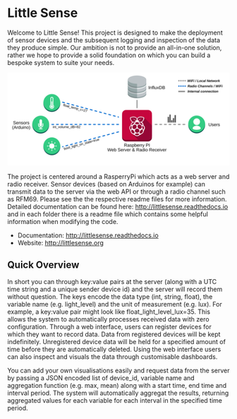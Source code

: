 # Little Sense
Welcome to Little Sense! This project is designed to make the deployment of sensor devices and the subsequent logging and inspection of the data they produce simple. Our ambition is not to provide an all-in-one solution, rather we hope to provide a solid foundation on which you can build a bespoke system to suite your needs. 

![System Overview](docs/img/architecture.svg)

The project is centered around a RasperryPi which acts as a web server and radio receiver. Sensor devices (based on Arduinos for example) can transmit data to the server via the web API or through a radio channel such as RFM69. Please see the the respective readme files for more information. Detailed documentation can be found here: http://littlesense.readthedocs.io and in each folder there is a readme file which contains some helpful information when modifying the code.

* Documentation: http://littlesense.readthedocs.io
* Website: http://littlesense.org

## Quick Overview
In short you can through key:value pairs at the server (along with a UTC time string and a unique sender device id) and the server will record them without question. The keys encode the data type (int, string, float), the variable name (e.g. light_level) and the unit of measurement (e.g. lux). For example, a key:value pair might look like float_light_level_lux=35. This allows the system to automatically processes received data with zero configuration. Through a web interface, users can register devices for which they want to record data. Data from registered devices will be kept indefinitely. Unregistered device data will be held for a specified amount of time before they are automatically deleted. Using the web interface users can also inspect and visuals the data through customisable dashboards. 

You can add your own visualisations easily and request data from the server by passing a JSON encoded list of device_id, variable name and aggregation function (e.g. max, mean) along with a start time, end time and interval period. The system will automatically aggregat the results, returning aggregated values for each variable for each interval in the specified time period. 

